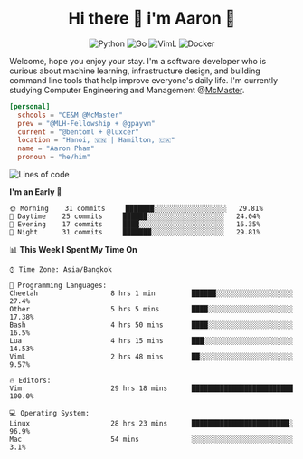 <h1 align="center">Hi there 👋 i'm Aaron 🐍</h1>

<p align="center">
    <img alt="Python" src="https://img.shields.io/badge/-Python-blue?style=flat-square&logo=python&logoColor=white" />
    <img alt="Go" src="https://img.shields.io/badge/-Golang-46a2f1?style=flat-square&logo=go&logoColor=white" />
    <img alt="VimL" src="https://img.shields.io/badge/-VimL-66d124?style=flat-square&logo=vim&logoColor=white" />
    <img alt="Docker" src="https://img.shields.io/badge/-Docker-1bd7de?style=flat-square&logo=docker&logoColor=white" />
</p>

Welcome, hope you enjoy your stay. I'm a software developer who is curious about machine learning, infrastructure design, and building command line tools that help improve everyone's daily life. I'm currently studying Computer Engineering and Management @[McMaster](https://www.mcmaster.ca/).

```toml
[personal]
  schools = "CE&M @McMaster"
  prev = "@MLH-Fellowship + @gpayvn"
  current = "@bentoml + @luxcer"
  location = "Hanoi, 🇻🇳 | Hamilton, 🇨🇦"
  name = "Aaron Pham"
  pronoun = "he/him"
```


<!--START_SECTION:waka-->
![Lines of code](https://img.shields.io/badge/From%20Hello%20World%20I%27ve%20Written-1.1%20million%20lines%20of%20code-blue)

**I'm an Early 🐤** 

```text
🌞 Morning    31 commits     ███████░░░░░░░░░░░░░░░░░░   29.81% 
🌆 Daytime    25 commits     ██████░░░░░░░░░░░░░░░░░░░   24.04% 
🌃 Evening    17 commits     ████░░░░░░░░░░░░░░░░░░░░░   16.35% 
🌙 Night      31 commits     ███████░░░░░░░░░░░░░░░░░░   29.81%

```


📊 **This Week I Spent My Time On** 

```text
⌚︎ Time Zone: Asia/Bangkok

💬 Programming Languages: 
Cheetah                  8 hrs 1 min         ██████░░░░░░░░░░░░░░░░░░░   27.4% 
Other                    5 hrs 5 mins        ████░░░░░░░░░░░░░░░░░░░░░   17.38% 
Bash                     4 hrs 50 mins       ████░░░░░░░░░░░░░░░░░░░░░   16.5% 
Lua                      4 hrs 15 mins       ███░░░░░░░░░░░░░░░░░░░░░░   14.53% 
VimL                     2 hrs 48 mins       ██░░░░░░░░░░░░░░░░░░░░░░░   9.57%

🔥 Editors: 
Vim                      29 hrs 18 mins      █████████████████████████   100.0%

💻 Operating System: 
Linux                    28 hrs 23 mins      ████████████████████████░   96.9% 
Mac                      54 mins             ░░░░░░░░░░░░░░░░░░░░░░░░░   3.1%

```


<!--END_SECTION:waka-->

<!--
**aarnphm/aarnphm** is a ✨ _special_ ✨ repository because its `README.md` (this file) appears on your GitHub profile.

Here are some ideas to get you started:

- 🔭 I’m currently working on ...
- 🌱 I’m currently learning ...
- 👯 I’m looking to collaborate on ...
- 🤔 I’m looking for help with ...
- 💬 Ask me about ...
- 📫 How to reach me: ...
- 😄 Pronouns: ...
- ⚡ Fun fact: ...
-->

